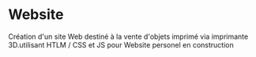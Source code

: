 # Website
Création d'un site Web destiné à la vente d'objets imprimé via imprimante 3D.utilisant HTLM / CSS et JS pour 
Website personel en construction
